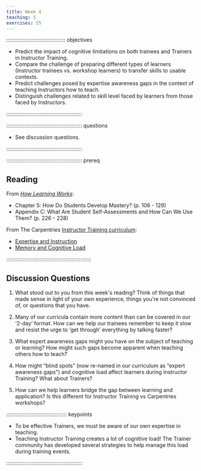 ```yaml
---
title: Week 4
teaching: 5
exercises: 55
---
```


::::::::::::::::::::::::::::::::::::::: objectives

- Predict the impact of cognitive limitations on both trainees and Trainers in Instructor Training.
- Compare the challenge of preparing different types of learners (Instructor trainees vs. workshop learners) to transfer skills to usable contexts.
- Predict challenges posed by expertise awareness gaps in the context of teaching Instructors how to teach.
- Distinguish challenges related to skill level faced by learners from those faced by Instructors.

::::::::::::::::::::::::::::::::::::::::::::::::::


:::::::::::::::::::::::::::::::::::::::::::::::::: questions

- See discussion questions.

::::::::::::::::::::::::::::::::::::::::::::::::::


:::::::::::::::::::::::::::::::::::::::::::::::::: prereq

## Reading

From [*How Learning Works*](https://www.worldcat.org/title/how-learning-works-seven-research-based-principles-for-smart-teaching/oclc/468969206):

* Chapter 5: How Do Students Develop Mastery? (p. 106 - 129)
* Appendix C: What Are Student Self-Assessments and How Can We Use Them? (p. 226 - 228)

From The Carpentries [Instructor Training curriculum](https://carpentries.github.io/instructor-training/instructor/index.html): 
 
* [Expertise and Instruction](https://carpentries.github.io/instructor-training/instructor/04-expertise.html)
* [Memory and Cognitive Load](https://carpentries.github.io/instructor-training/instructor/05-memory.html)

::::::::::::::::::::::::::::::::::::::::::::::::::::::::

## Discussion Questions

1. What stood out to you from this week's reading? Think of things that made sense in light of your own experience, things you're not convinced of, or questions that you have.

1. Many of our curricula contain more content than can be covered in our ‘2-day’ format. How can we help our trainees remember to keep it slow and resist the urge to ‘get through’ everything by talking faster?

1. What expert awareness gaps might you have on the subject of teaching or learning? How might such gaps become apparent when teaching others how to teach?

1. How might “blind spots” (now re-named in our curriculum as “expert awareness gaps”) and cognitive load affect learners during Instructor Training? What about Trainers?

1. How can we help learners bridge the gap between learning and application? Is this different for Instructor Training vs Carpentries workshops?

:::::::::::::::::::::::::::::::::::::::: keypoints

- To be effective Trainers, we must be aware of our own expertise in teaching.
- Teaching Instructor Training creates a lot of cognitive load! The Trainer community has developed several strategies to help manage this load during training events.

::::::::::::::::::::::::::::::::::::::::::::::::::


